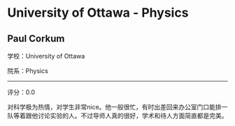 # University of Ottawa - Physics

## Paul Corkum

学校：University of Ottawa

院系：Physics

* * *

评分：0.0

对科学极为热情，对学生非常nice。他一般很忙，有时出差回来办公室门口能排一队等着跟他讨论实验的人。不过导师人真的很好，学术和待人方面简直都是完美。